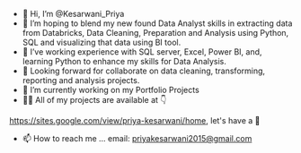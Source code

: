 - 👋 Hi, I’m @Kesarwani_Priya
- 👀 I’m hoping to blend my new found Data Analyst skills in extracting data from Databricks, Data Cleaning, Preparation and Analysis using Python, SQL and visualizing that data using BI tool.
- 🌱 I’ve working experience with SQL server, Excel, Power BI, and, learning Python to enhance my skills for Data Analysis.
- 💞️ Looking forward for collaborate on data cleaning, transforming, reporting and analysis projects.
- 🔭 I’m currently working on my Portfolio Projects
- 👨‍💻 All of my projects are available at 👇

https://sites.google.com/view/priya-kesarwani/home, let's have a 👀
- 📫 How to reach me ...
 email: priyakesarwani2015@gmail.com


<!---
Kesari-priya/Kesari-priya is a ✨ special ✨ repository because its `README.md` (this file) appears on your GitHub profile.
You can click the Preview link to take a look at your changes.
--->
